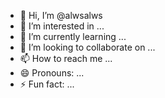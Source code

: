- 👋 Hi, I’m @alwsalws
- 👀 I’m interested in ...
- 🌱 I’m currently learning ...
- 💞️ I’m looking to collaborate on ...
- 📫 How to reach me ...
- 😄 Pronouns: ...
- ⚡ Fun fact: ...

<!---
alwsalws/alwsalws is a ✨ special ✨ repository because its `README.md` (this file) appears on your GitHub profile.
You can click the Preview link to take a look at your changes.
--->
